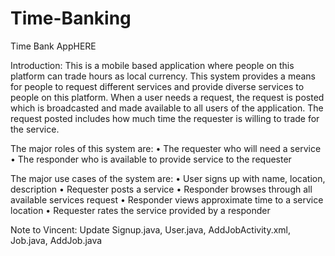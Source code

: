 # Time-Banking

Time Bank AppHERE

Introduction:
This is a mobile based application where people on this platform can trade hours as local currency. This system provides a means for people to request different services and provide diverse services to people on this platform. When a user needs a request, the request is posted which is broadcasted and made available to all users of the application. The request posted includes how much time the requester is willing to trade for the service.
 
The major roles of this system are:
• The requester who will need a service
• The responder who is available to provide service to the requester
 
The major use cases of the system are:
• User signs up with name, location, description
• Requester posts a service
• Responder browses through all available services request
• Responder views approximate time to a service location
• Requester rates the service provided by a responder



Note to Vincent: Update Signup.java, User.java, AddJobActivity.xml, Job.java, AddJob.java
